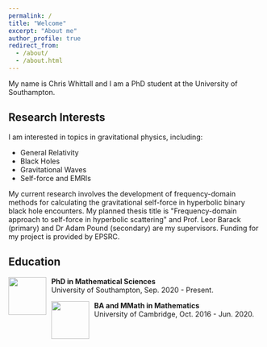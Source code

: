 ```yaml
---
permalink: /
title: "Welcome"
excerpt: "About me"
author_profile: true
redirect_from: 
  - /about/
  - /about.html
---
```

<head>
    <style>
        img {
            padding-right: 10px; 
        }
    </style>
</head>




My name is Chris Whittall and I am a PhD student at the University of Southampton. 

Research Interests
------
I am interested in topics in gravitational physics, including: 
* General Relativity
* Black Holes
* Gravitational Waves
* Self-force and EMRIs

My current research involves the development of frequency-domain methods for calculating the gravitational self-force in hyperbolic binary black hole encounters. My planned thesis title is "Frequency-domain approach to self-force in hyperbolic scattering" and Prof. Leor Barack (primary) and Dr Adam Pound (secondary) are my supervisors. Funding for my project is provided by EPSRC.

Education
------
<div>
	<image style="float:left" width="75" height="75" src="images/uni_of_soton.jpg" />
	<div>
		<b>PhD in Mathematical Sciences</b><br/>
		University of Southampton, Sep. 2020 - Present.
	</div>
</div>
<p></p>
<div>
	<image style="float:left" width="75" height="75" src="images/uni_of_cam.jpg" />
	<div>
		<b>BA and MMath in Mathematics</b><br/>
		University of Cambridge, Oct. 2016 - Jun. 2020.
	</div>
</div>